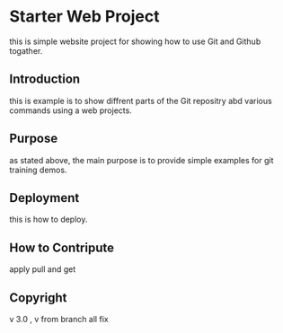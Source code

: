 # Starter Web Project

this is simple website project for showing how to use Git and Github togather.
## Introduction

this is example is to show diffrent parts of the Git repositry abd various commands using a web projects. 

## Purpose

as stated above, the main purpose is to provide simple examples for git training demos. 

## Deployment

this is how to deploy.

## How to Contripute

apply pull and get

## Copyright

v 3.0 , v from branch
all fix